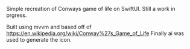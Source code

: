 Simple recreation of Conways game of life on SwiftUI. 
Still a work in prgress.

Built using mvvm and based off of https://en.wikipedia.org/wiki/Conway%27s_Game_of_Life
Finally ai was used to generate the icon.
